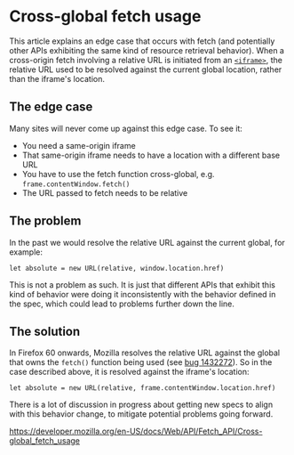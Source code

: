 Cross-global fetch usage
========================

This article explains an edge case that occurs with fetch (and potentially other APIs exhibiting the same kind of resource retrieval behavior). When a cross-origin fetch involving a relative URL is initiated from an [`<iframe>`](https://developer.mozilla.org/en-US/docs/Web/HTML/Element/iframe), the relative URL used to be resolved against the current global location, rather than the iframe's location.

The edge case
-------------

Many sites will never come up against this edge case. To see it:

-   You need a same-origin iframe
-   That same-origin iframe needs to have a location with a different base URL
-   You have to use the fetch function cross-global, e.g. `frame.contentWindow.fetch()`
-   The URL passed to fetch needs to be relative

The problem
-----------

In the past we would resolve the relative URL against the current global, for example:

    let absolute = new URL(relative, window.location.href)

This is not a problem as such. It is just that different APIs that exhibit this kind of behavior were doing it inconsistently with the behavior defined in the spec, which could lead to problems further down the line.

The solution
------------

In Firefox 60 onwards, Mozilla resolves the relative URL against the global that owns the `fetch()` function being used (see [bug 1432272](https://bugzilla.mozilla.org/show_bug.cgi?id=1432272)). So in the case described above, it is resolved against the iframe's location:

    let absolute = new URL(relative, frame.contentWindow.location.href)

There is a lot of discussion in progress about getting new specs to align with this behavior change, to mitigate potential problems going forward.

<a href="https://developer.mozilla.org/en-US/docs/Web/API/Fetch_API/Cross-global_fetch_usage" class="_attribution-link">https://developer.mozilla.org/en-US/docs/Web/API/Fetch_API/Cross-global_fetch_usage</a>
